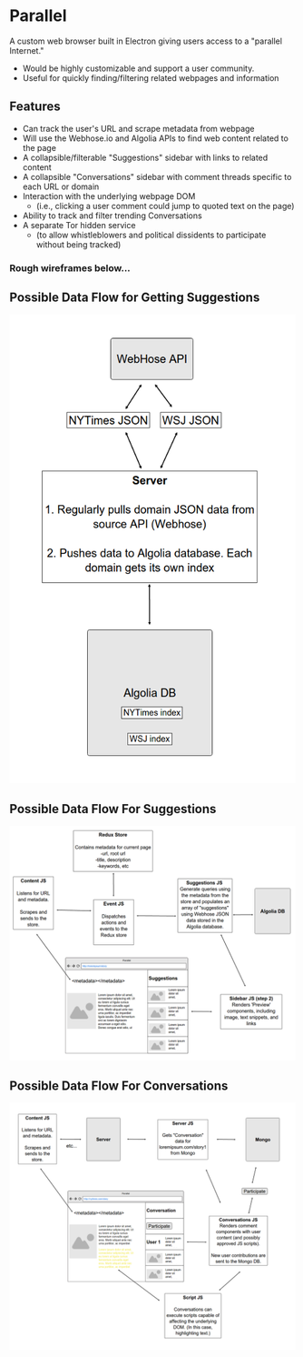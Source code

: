 # Parallel

A custom web browser built in Electron giving users access to a "parallel Internet."
* Would be highly customizable and support a user community.
* Useful for quickly finding/filtering related webpages and information

## Features
* Can track the user's URL and scrape metadata from webpage
* Will use the Webhose.io and Algolia APIs to find web content related to the page
* A collapsible/filterable "Suggestions" sidebar with links to related content
* A collapsible "Conversations" sidebar with comment threads specific to each URL or domain
* Interaction with the underlying webpage DOM
  * (i.e., clicking a user comment could jump to quoted text on the page)
* Ability to track and filter trending Conversations
* A separate Tor hidden service
  * (to allow whistleblowers and political dissidents to participate without being tracked)

### Rough wireframes below...
## Possible Data Flow for Getting Suggestions
![Suggestions Backend](./img/server.png?raw=true "Sample Usage")

## Possible Data Flow For Suggestions
![Suggestions Backend](./img/suggestions.png?raw=true "Suggestions")

## Possible Data Flow For Conversations
![Suggestions Backend](./img/conversations.png?raw=true "Suggestions")
